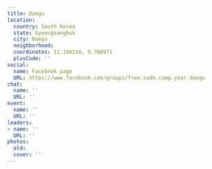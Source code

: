 ```yaml
---
title: Daegu
location:
  country: South Korea
  state: Gyeongsangbuk
  city: Daegu
  neighborhood: 
  coordinates: 11.106116, 9.708971
  plusCode: ''
social:
  name: Facebook page
  URL: https://www.facebook.com/groups/free.code.camp.your.daegu
chat:
  name: ''
  URL: ''
event:
  name: ''
  URL: ''
leaders:
- name: ''
  URL: ''
photos:
  old: 
  cover: ''
---
```

